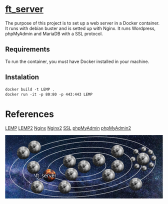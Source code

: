 # [ft_server](/others/subject.en.pdf)

The purpose of this project is to set up a web server in a Docker container.
It runs with debian buster and is setted up with Nginx. It runs Wordpress, phpMyAdmin and MariaDB with a SSL protocol.

## Requirements

To run the container, you must have Docker installed in your machine.

## Instalation

```
docker build -t LEMP .
docker run -it -p 80:80 -p 443:443 LEMP
```

# References

[LEMP](https://www.digitalocean.com/community/tutorials/how-to-install-linux-nginx-mariadb-php-lemp-stack-on-debian-10) [LEMP2](https://www.binarytides.com/install-nginx-php-fpm-mariadb-debian/) [Nginx](http://nginx.org/en/docs/beginners_guide.html) [Nginx2](https://www.nginx.com/resources/wiki/start/topics/recipes/wordpress/) [SSL](https://linuxize.com/post/creating-a-self-signed-ssl-certificate/) [phpMyAdmin](https://www.itzgeek.com/how-tos/linux/debian/how-to-install-phpmyadmin-with-nginx-on-debian-10.html) [phpMyAdmin2](https://www.digitalocean.com/community/tutorials/how-to-install-phpmyadmin-from-source-debian-10)

![ft_server-universe](/others/ft_server.png)
